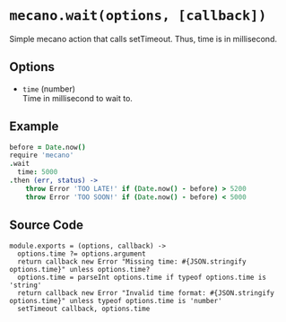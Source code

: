 
# `mecano.wait(options, [callback])`

Simple mecano action that calls setTimeout. Thus, time is in millisecond.

## Options

*   `time` (number)    
    Time in millisecond to wait to.   

## Example

```coffee
before = Date.now()
require 'mecano'
.wait
  time: 5000
.then (err, status) ->
    throw Error 'TOO LATE!' if (Date.now() - before) > 5200
    throw Error 'TOO SOON!' if (Date.now() - before) < 5000
```

## Source Code

    module.exports = (options, callback) ->
      options.time ?= options.argument
      return callback new Error "Missing time: #{JSON.stringify options.time}" unless options.time?
      options.time = parseInt options.time if typeof options.time is 'string'
      return callback new Error "Invalid time format: #{JSON.stringify options.time}" unless typeof options.time is 'number'
      setTimeout callback, options.time
